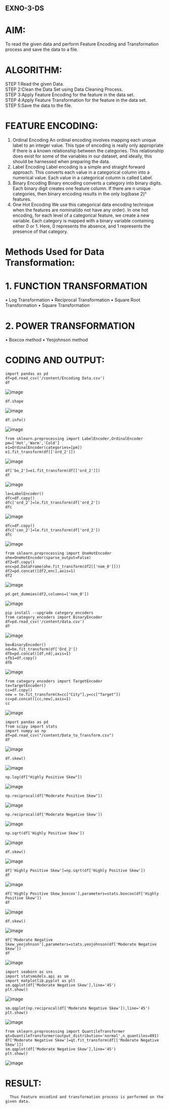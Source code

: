 ## EXNO-3-DS

# AIM:
To read the given data and perform Feature Encoding and Transformation process and save the data to a file.

# ALGORITHM:
STEP 1:Read the given Data.    
STEP 2:Clean the Data Set using Data Cleaning Process.     
STEP 3:Apply Feature Encoding for the feature in the data set.     
STEP 4:Apply Feature Transformation for the feature in the data set.     
STEP 5:Save the data to the file.

# FEATURE ENCODING:
1. Ordinal Encoding
An ordinal encoding involves mapping each unique label to an integer value. This type of encoding is really only appropriate if there is a known relationship between the categories. This relationship does exist for some of the variables in our dataset, and ideally, this should be harnessed when preparing the data.
2. Label Encoding
Label encoding is a simple and straight forward approach. This converts each value in a categorical column into a numerical value. Each value in a categorical column is called Label.
3. Binary Encoding
Binary encoding converts a category into binary digits. Each binary digit creates one feature column. If there are n unique categories, then binary encoding results in the only log(base 2)ⁿ features.
4. One Hot Encoding
We use this categorical data encoding technique when the features are nominal(do not have any order). In one hot encoding, for each level of a categorical feature, we create a new variable. Each category is mapped with a binary variable containing either 0 or 1. Here, 0 represents the absence, and 1 represents the presence of that category.

# Methods Used for Data Transformation:
  # 1. FUNCTION TRANSFORMATION
• Log Transformation
• Reciprocal Transformation
• Square Root Transformation
• Square Transformation
  # 2. POWER TRANSFORMATION
• Boxcox method
• Yeojohnson method

# CODING AND OUTPUT:
```
import pandas as pd
df=pd.read_csv('/content/Encoding Data.csv')
df
```
![image](https://github.com/user-attachments/assets/d6d61e54-63f3-4d06-9de0-882c8fb23583)

```
df.shape
```
![image](https://github.com/user-attachments/assets/05d4016f-478d-414a-80e4-e129e8d2ea83)

```
df.info()
```
![image](https://github.com/user-attachments/assets/9dc82d82-a4e9-463b-886a-c59d2ac93008)

```
from sklearn.preprocessing import LabelEncoder,OrdinalEncoder
pm=['Hot','Warm','Cold']
e1=OrdinalEncoder(categories=[pm])
e1.fit_transform(df[['ord_2']])
```
![image](https://github.com/user-attachments/assets/ef871b61-4f1c-4b3d-8332-eb25112f4318)

```
df['bo_2']=e1.fit_transform(df[['ord_2']])
df
```
![image](https://github.com/user-attachments/assets/2725896e-97d9-4ac1-9ef1-0f961d589a55)

```
le=LabelEncoder()
dfc=df.copy()
dfc['ord_2']=le.fit_transform(df['ord_2'])
dfc
```
![image](https://github.com/user-attachments/assets/75931954-86f4-4bc4-9a09-ba4095ce4145)

```
dfc=df.copy()
dfc['con_2']=le.fit_transform(df['ord_2'])
dfc
```
![image](https://github.com/user-attachments/assets/a50026c6-88ae-4e43-a2cd-c2199e58d979)

```
from sklearn.preprocessing import OneHotEncoder
ohe=OneHotEncoder(sparse_output=False)
df2=df.copy()
enc=pd.DataFrame(ohe.fit_transform(df2[['nom_0']]))
df2=pd.concat([df2,enc],axis=1)
df2
```
![image](https://github.com/user-attachments/assets/620a8930-4776-42f8-bdbe-d9aaed736366)

```
pd.get_dummies(df2,columns=['nom_0'])
```
![image](https://github.com/user-attachments/assets/2d761f03-3850-44fc-8059-f495c8f3df35)

```
pip install --upgrade category_encoders
from category_encoders import BinaryEncoder
df=pd.read_csv('/content/data.csv')
df
```
![image](https://github.com/user-attachments/assets/a3a20ece-6eed-49bd-85be-3605ed885457)

```
be=BinaryEncoder()
nd=be.fit_transform(df['Ord_2'])
dfb=pd.concat([df,nd],axis=1)
sfb1=df.copy()
dfb
```
![image](https://github.com/user-attachments/assets/fbef581a-26e9-42ad-88eb-a20df7cd2253)

```
from category_encoders import TargetEncoder
te=TargetEncoder()
cc=df.copy()
new = te.fit_transform(X=cc["City"],y=cc["Target"])
cc=pd.concat([cc,new],axis=1)
cc
```
![image](https://github.com/user-attachments/assets/f3d49002-9bca-40b1-8c72-f094c3360996)

```
import pandas as pd
from scipy import stats
import numpy as np
df=pd.read_csv("/content/Data_to_Transform.csv")
df
```
![image](https://github.com/user-attachments/assets/39e1ce04-18ce-400a-a7d9-0149f0d501fa)

```
df.skew()
```
![image](https://github.com/user-attachments/assets/41054f6d-1ec5-4809-9b1d-78c63f8e25d6)

```
np.log(df["Highly Positive Skew"])
```
![image](https://github.com/user-attachments/assets/8fb6b79a-c4c3-4f49-98ee-7bd15833c1fb)

```
np.reciprocal(df["Moderate Positive Skew"])
```
![image](https://github.com/user-attachments/assets/2d950cc0-30a2-492b-a016-920d85726a4d)

```
np.reciprocal(df['Moderate Negative Skew'])
```
![image](https://github.com/user-attachments/assets/c219963a-7c26-4cd6-b054-d3b57cccafdd)

```
np.sqrt(df['Highly Positive Skew'])
```
![image](https://github.com/user-attachments/assets/eecbacaf-18b1-4566-9268-0d99a9ce5505)

```
df.skew()
```
![image](https://github.com/user-attachments/assets/212a5d4d-f8a3-4feb-8ad0-ac5f4523717d)

```
df['Highly Positive Skew']=np.sqrt(df['Highly Positive Skew'])
df
```
![image](https://github.com/user-attachments/assets/67dee0e9-4a0d-498e-8ca3-15571d2565cf)

```
df['Highly Positive Skew_boxcox'],parameters=stats.boxcox(df['Highly Positive Skew'])
df
```
![image](https://github.com/user-attachments/assets/27dce1d6-d1a3-42cb-9202-c273f862ab55)

```
df.skew()
```
![image](https://github.com/user-attachments/assets/210924ee-e9e7-4ffc-95e1-92f52ae5f2e8)

```
df['Moderate Negative Skew_yeojohnson'],parameters=stats.yeojohnson(df['Moderate Negative Skew'])
df
```
![image](https://github.com/user-attachments/assets/99221505-792d-4b1e-b8e6-9eb44f7d43f4)

```
import seaborn as sns
import statsmodels.api as sm
import matplotlib.pyplot as plt
sm.qqplot(df['Moderate Negative Skew'],line='45')
plt.show()
```
![image](https://github.com/user-attachments/assets/1913dcb3-c9a7-40fb-b90a-e86c89410296)

```
sm.qqplot(np.reciprocal(df['Moderate Negative Skew']),line='45')
plt.show()
```
![image](https://github.com/user-attachments/assets/c56f9a01-85a0-4abd-9350-78d0d567ecfb)

```
from sklearn.preprocessing import QuantileTransformer
qt=QuantileTransformer(output_distribution='normal',n_quantiles=891)
df['Moderate Negative Skew']=qt.fit_transform(df[['Moderate Negative Skew']])
sm.qqplot(df['Moderate Negative Skew'],line='45')
plt.show()
```
![image](https://github.com/user-attachments/assets/eac19277-74a7-4ee1-ba94-5be9149e3492)


# RESULT:
      Thus Feature encodind and transformation process is performed on the given data.

       
